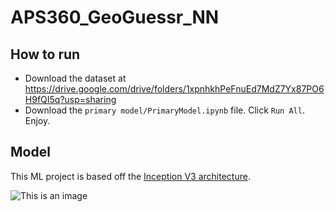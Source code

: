 # APS360_GeoGuessr_NN

## How to run
- Download the dataset at https://drive.google.com/drive/folders/1xpnhkhPeFnuEd7MdZ7Yx87PO6H9fQI5q?usp=sharing
- Download the `primary model/PrimaryModel.ipynb` file. Click `Run All`. Enjoy.

## Model 
This ML project is based off the [Inception V3 architecture](https://pytorch.org/vision/stable/models/generated/torchvision.models.inception_v3.html#torchvision.models.inception_v3).

![This is an image](https://production-media.paperswithcode.com/methods/inceptionv3onc--oview_vjAbOfw.png)
